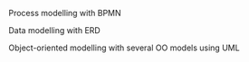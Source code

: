 Process modelling with BPMN

Data modelling with ERD

Object-oriented modelling with several OO models using UML